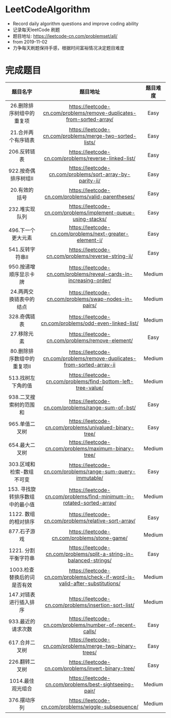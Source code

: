 # LeetCodeAlgorithm
- Record daily algorithm questions and improve coding ability
- 记录每天leetCode 刷题
- 题目地址: https://leetcode-cn.com/problemset/all/
- from 2019-11-02
- 力争每天刷题保持手感，根据时间富裕情况决定题目难度

# 完成题目
| 题目名字 | 题目地址 | 题目难度 |
| :----: | :----: | :----: |
| 26.删除排序树组中的重复项 |https://leetcode-cn.com/problems/remove-duplicates-from-sorted-array/ | Easy |
| 21.合并两个有序链表 | https://leetcode-cn.com/problems/merge-two-sorted-lists/ | Easy |
| 206.反转链表 | https://leetcode-cn.com/problems/reverse-linked-list/| Easy |
| 922.按奇偶排序树组II | https://leetcode-cn.com/problems/sort-array-by-parity-ii/ | Easy |
| 20.有效的括号 | https://leetcode-cn.com/problems/valid-parentheses/| Easy |
| 232.堆实现队列 | https://leetcode-cn.com/problems/implement-queue-using-stacks/ | Easy |
| 496.下一个更大元素 | https://leetcode-cn.com/problems/next-greater-element-i/ | Easy |
| 541.反转字符串II | https://leetcode-cn.com/problems/reverse-string-ii/ | Easy | 
| 950.按递增顺序显示卡牌 | https://leetcode-cn.com/problems/reveal-cards-in-increasing-order/ | Medium |
| 24.两两交换链表中的结点 | https://leetcode-cn.com/problems/swap-nodes-in-pairs/ | Medium |
| 328.奇偶链表 | https://leetcode-cn.com/problems/odd-even-linked-list/ | Medium |
| 27.移除元素 | https://leetcode-cn.com/problems/remove-element/ | Easy |
| 80.删除排序数组中的重复项II | https://leetcode-cn.com/problems/remove-duplicates-from-sorted-array-ii | Medium |
| 513.找树左下角的值 | https://leetcode-cn.com/problems/find-bottom-left-tree-value/ | Medium |
| 938.二叉搜索树的范围和 | https://leetcode-cn.com/problems/range-sum-of-bst/ | Easy |
| 965.单值二叉树 | https://leetcode-cn.com/problems/univalued-binary-tree/ | Easy|
| 654.最大二叉树 | https://leetcode-cn.com/problems/maximum-binary-tree/ | Medium|
| 303.区域和检索-数组不可变 | https://leetcode-cn.com/problems/range-sum-query-immutable/ | Easy |
| 153. 寻找旋转排序数组中的最小值 | https://leetcode-cn.com/problems/find-minimum-in-rotated-sorted-array/ | Medium |
| 1122. 数组的相对排序 | https://leetcode-cn.com/problems/relative-sort-array/ | Easy |
| 877.石子游戏 | https://leetcode-cn.com/problems/stone-game/ | Medium |
| 1221. 分割平衡字符串 | https://leetcode-cn.com/problems/split-a-string-in-balanced-strings/ | Easy |
| 1003.检查替换后的词是否有效 | https://leetcode-cn.com/problems/check-if-word-is-valid-after-substitutions/ | Medium |
| 147.对链表进行插入排序 | https://leetcode-cn.com/problems/insertion-sort-list/ | Medium |
| 933.最近的请求次数 | https://leetcode-cn.com/problems/number-of-recent-calls/ | Easy |
| 617.合并二叉树 | https://leetcode-cn.com/problems/merge-two-binary-trees/ | Easy |
| 226.翻转二叉树 | https://leetcode-cn.com/problems/invert-binary-tree/ | Easy |
| 1014.最佳观光组合 | https://leetcode-cn.com/problems/best-sightseeing-pair/ | Medium |
| 376.摆动序列 | https://leetcode-cn.com/problems/wiggle-subsequence/ | Medium |